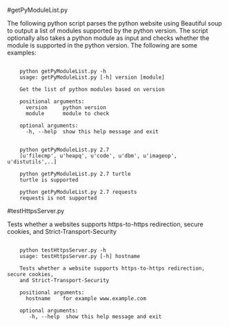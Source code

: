 #getPyModuleList.py

The following python script parses the python website using Beautiful soup to
output a list of modules supported by the python version. The script optionally
also takes a python module as input and checks whether the module is supported
in the python version. The following are some examples:

```

    python getPyModuleList.py -h
    usage: getPyModuleList.py [-h] version [module]
    
    Get the list of python modules based on version
    
    positional arguments:
      version     python version
      module      module to check
    
    optional arguments:
      -h, --help  show this help message and exit
    
    
    python getPyModuleList.py 2.7
    [u'filecmp', u'heapq', u'code', u'dbm', u'imageop', u'distutils',..]
    
    python getPyModuleList.py 2.7 turtle
    turtle is supported
    
    python getPyModuleList.py 2.7 requests
    requests is not supported
```

#testHttpsServer.py

Tests whether a websites supports https-to-https redirection, secure cookies,
and Strict-Transport-Security

```

    python testHttpsServer.py -h
    usage: testHttpsServer.py [-h] hostname
    
    Tests whether a website supports https-to-https redirection, secure cookies,
    and Strict-Transport-Security
    
    positional arguments:
      hostname    for example www.example.com
    
    optional arguments:
       -h, --help  show this help message and exit

```

